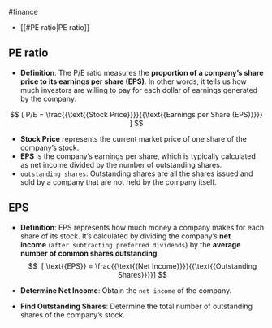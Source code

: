 #finance 

- [[#PE ratio|PE ratio]]
## PE ratio
- **Definition**: The P/E ratio measures the **proportion of a company’s share price to its earnings per share (EPS)**. In other words, it tells us how much investors are willing to pay for each dollar of earnings generated by the company.


$$
[ P/E = \frac{{\text{{Stock Price}}}}{{\text{{Earnings per Share (EPS)}}}} ]
$$
- **Stock Price** represents the current market price of one share of the company’s stock.
- **EPS** is the company’s earnings per share, which is typically calculated as net income divided by the number of outstanding shares.
- `outstanding shares`: Outstanding shares are all the shares issued and sold by a company that are not held by the company itself.

## EPS
- **Definition**: EPS represents how much money a company makes for each share of its stock. It’s calculated by dividing the company’s **net income** (`after subtracting preferred dividends`) by the **average number of common shares outstanding**.
$$
 [ \text{{EPS}} = \frac{{\text{{Net Income}}}}{{\text{{Outstanding Shares}}}}]
$$

- **Determine Net Income**: Obtain the `net income` of the company.
- **Find Outstanding Shares**: Determine the total number of outstanding shares of the company’s stock.